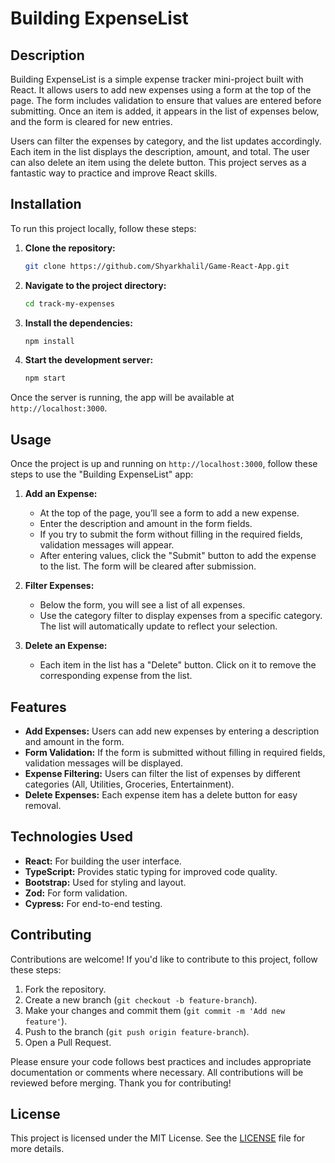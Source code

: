 
# Building ExpenseList

## Description
Building ExpenseList is a simple expense tracker mini-project built with React. It allows users to add new expenses using a form at the top of the page. The form includes validation to ensure that values are entered before submitting. Once an item is added, it appears in the list of expenses below, and the form is cleared for new entries.

Users can filter the expenses by category, and the list updates accordingly. Each item in the list displays the description, amount, and total. The user can also delete an item using the delete button. This project serves as a fantastic way to practice and improve React skills.

## Installation
To run this project locally, follow these steps:

1. **Clone the repository:**
   ```bash
   git clone https://github.com/Shyarkhalil/Game-React-App.git
   ```

2. **Navigate to the project directory:**
   ```bash
   cd track-my-expenses
   ```

3. **Install the dependencies:**
   ```bash
   npm install
   ```

4. **Start the development server:**
   ```bash
   npm start
   ```

Once the server is running, the app will be available at `http://localhost:3000`.

## Usage
Once the project is up and running on `http://localhost:3000`, follow these steps to use the "Building ExpenseList" app:

1. **Add an Expense:**
   - At the top of the page, you’ll see a form to add a new expense.
   - Enter the description and amount in the form fields.
   - If you try to submit the form without filling in the required fields, validation messages will appear.
   - After entering values, click the "Submit" button to add the expense to the list. The form will be cleared after submission.

2. **Filter Expenses:**
   - Below the form, you will see a list of all expenses.
   - Use the category filter to display expenses from a specific category. The list will automatically update to reflect your selection.
   
3. **Delete an Expense:**
   - Each item in the list has a "Delete" button. Click on it to remove the corresponding expense from the list.

## Features
- **Add Expenses:** Users can add new expenses by entering a description and amount in the form.
- **Form Validation:** If the form is submitted without filling in required fields, validation messages will be displayed.
- **Expense Filtering:** Users can filter the list of expenses by different categories (All, Utilities, Groceries, Entertainment).
- **Delete Expenses:** Each expense item has a delete button for easy removal.

## Technologies Used
- **React:** For building the user interface.
- **TypeScript:** Provides static typing for improved code quality.
- **Bootstrap:** Used for styling and layout.
- **Zod:** For form validation.
- **Cypress:** For end-to-end testing.

## Contributing
Contributions are welcome! If you'd like to contribute to this project, follow these steps:

1. Fork the repository.
2. Create a new branch (`git checkout -b feature-branch`).
3. Make your changes and commit them (`git commit -m 'Add new feature'`).
4. Push to the branch (`git push origin feature-branch`).
5. Open a Pull Request.

Please ensure your code follows best practices and includes appropriate documentation or comments where necessary. All contributions will be reviewed before merging. Thank you for contributing!

## License
This project is licensed under the MIT License. See the [LICENSE](LICENSE) file for more details.
